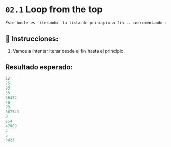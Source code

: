# `02.1` Loop from the top

```py
Este bucle es `iterando` la lista de principio a fin... incrementando uno a uno.
```

## 📝 Instrucciones:

1. Vamos a intentar iterar desde el fin hasta el principio.

## Resultado esperado:

```js
12
25
23
55
56432
48
23
867543
8
654
47889
4
5
3423
```